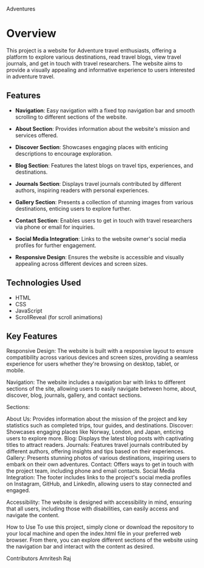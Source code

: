 
 Adventures

# Overview
This project is a website for Adventure travel enthusiasts, offering a platform to explore various destinations, read travel blogs, view travel journals, and get in touch with travel researchers. The website aims to provide a visually appealing and informative experience to users interested in adventure travel.

## Features

- **Navigation**: Easy navigation with a fixed top navigation bar and smooth scrolling to different sections of the website.

- **About Section**: Provides information about the website's mission and services offered.

- **Discover Section**: Showcases engaging places with enticing descriptions to encourage exploration.

- **Blog Section**: Features the latest blogs on travel tips, experiences, and destinations.

- **Journals Section**: Displays travel journals contributed by different authors, inspiring readers with personal experiences.

- **Gallery Section**: Presents a collection of stunning images from various destinations, enticing users to explore further.

- **Contact Section**: Enables users to get in touch with travel researchers via phone or email for inquiries.

- **Social Media Integration**: Links to the website owner's social media profiles for further engagement.

- **Responsive Design**: Ensures the website is accessible and visually appealing across different devices and screen sizes.




## Technologies Used
- HTML
- CSS
- JavaScript
- ScrollReveal (for scroll animations)


## Key Features
Responsive Design: The website is built with a responsive layout to ensure compatibility across various devices and screen sizes, providing a seamless experience for users whether they're browsing on desktop, tablet, or mobile.

Navigation: The website includes a navigation bar with links to different sections of the site, allowing users to easily navigate between home, about, discover, blog, journals, gallery, and contact sections.

Sections:

About Us: Provides information about the mission of the project and key statistics such as completed trips, tour guides, and destinations.
Discover: Showcases engaging places like Norway, London, and Japan, enticing users to explore more.
Blog: Displays the latest blog posts with captivating titles to attract readers.
Journals: Features travel journals contributed by different authors, offering insights and tips based on their experiences.
Gallery: Presents stunning photos of various destinations, inspiring users to embark on their own adventures.
Contact: Offers ways to get in touch with the project team, including phone and email contacts.
Social Media Integration: The footer includes links to the project's social media profiles on Instagram, GitHub, and LinkedIn, allowing users to stay connected and engaged.

Accessibility: The website is designed with accessibility in mind, ensuring that all users, including those with disabilities, can easily access and navigate the content.

How to Use
To use this project, simply clone or download the repository to your local machine and open the index.html file in your preferred web browser. From there, you can explore different sections of the website using the navigation bar and interact with the content as desired.



Contributors
Amritesh Raj







